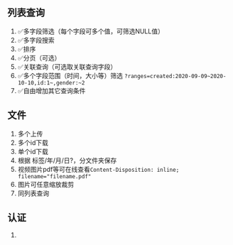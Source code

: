 ## 列表查询
1. ✅多字段筛选（每个字段可多个值，可筛选NULL值）
2. ✅多字段搜索
3. ✅排序
4. ✅分页（可选）
5. ✅关联查询（可选取关联查询字段）
6. ✅多个字段范围（时间，大小等）筛选 `?ranges=created:2020-09-09~2020-10-10,id:1~,gender:~2`
7. ✅自由增加其它查询条件


## 文件
1. 多个上传
2. 多个id下载
3. 单个id下载
4. 根据 标签/年/月/日?，分文件夹保存
5. 视频图片pdf等可在线查看`Content-Disposition: inline; filename="filename.pdf"`
6. 图片可任意缩放裁剪
7. 同列表查询

## 认证
1. 
